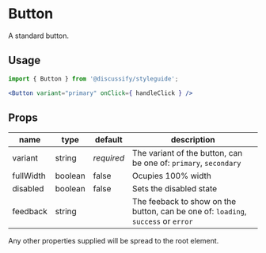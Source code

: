 # Button

A standard button.

## Usage

```jsx
import { Button } from '@discussify/styleguide';

<Button variant="primary" onClick={ handleClick } />
```

## Props

| name | type | default | description |
| ---- | ---- | ------- | ----------- |
| variant | string | *required* | The variant of the button, can be one of: `primary`, `secondary` |
| fullWidth | boolean | false | Ocupies 100% width |
| disabled | boolean | false | Sets the disabled state |
| feedback | string | | The feeback to show on the button, can be one of: `loading`, `success` or `error` |

Any other properties supplied will be spread to the root element.
